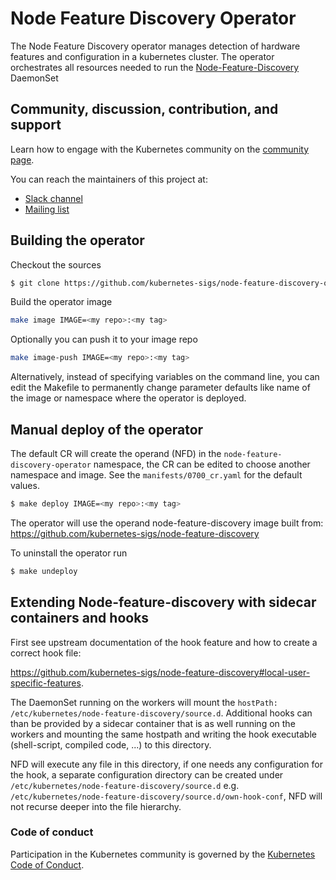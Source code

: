 # Node Feature Discovery Operator

The Node Feature Discovery operator manages detection of hardware features and configuration in a kubernetes cluster.
The operator orchestrates all resources needed to run the [Node-Feature-Discovery](https://github.com/kubernetes-sigs/node-feature-discovery) DaemonSet

## Community, discussion, contribution, and support

Learn how to engage with the Kubernetes community on the [community page](http://kubernetes.io/community/).

You can reach the maintainers of this project at:

- [Slack channel](https://kubernetes.slack.com/messages/node-feature-discovery)
- [Mailing list](https://groups.google.com/forum/#!forum/kubernetes-sig-node)


## Building the operator

Checkout the sources

```bash
$ git clone https://github.com/kubernetes-sigs/node-feature-discovery-operator
```

Build the operator image

```bash
make image IMAGE=<my repo>:<my tag>
```

Optionally you can push it to your image repo

```bash
make image-push IMAGE=<my repo>:<my tag>
```

Alternatively, instead of specifying variables on the command line, you can edit the Makefile to permanently change parameter defaults like name of the image or namespace where the operator is deployed.

## Manual deploy of the operator

The default CR will create the operand (NFD) in the `node-feature-discovery-operator` namespace,
the CR can be edited to choose another namespace and image. See the `manifests/0700_cr.yaml` for the default values.

```bash
$ make deploy IMAGE=<my repo>:<my tag>
```

The operator will use the operand node-feature-discovery image built from: https://github.com/kubernetes-sigs/node-feature-discovery

To uninstall the operator run

```bash
$ make undeploy
```

## Extending Node-feature-discovery with sidecar containers and hooks

First see upstream documentation of the hook feature and how to create a correct hook file:

https://github.com/kubernetes-sigs/node-feature-discovery#local-user-specific-features.

The DaemonSet running on the workers will mount the `hostPath: /etc/kubernetes/node-feature-discovery/source.d`.
Additional hooks can than be provided by a sidecar container that is as well running on the workers and mounting the same hostpath and writing the hook executable (shell-script, compiled code, ...) to this directory.

NFD will execute any file in this directory, if one needs any configuration for the hook,
a separate configuration directory can be created under `/etc/kubernetes/node-feature-discovery/source.d`
e.g. `/etc/kubernetes/node-feature-discovery/source.d/own-hook-conf`, NFD will not recurse deeper into the file hierarchy.

### Code of conduct

Participation in the Kubernetes community is governed by the [Kubernetes Code of Conduct](code-of-conduct.md).
